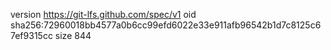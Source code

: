 version https://git-lfs.github.com/spec/v1
oid sha256:72960018bb4577a0b6cc99efd6022e33e911afb96542b1d7c8125c67ef9315cc
size 844

